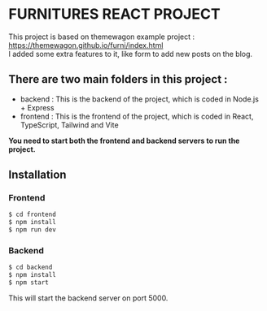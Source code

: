 # FURNITURES REACT PROJECT 

This project is based on themewagon example project : https://themewagon.github.io/furni/index.html <br>
I added some extra features to it, like form to add new posts on the blog.

## There are two main folders in this project : 
- backend : This is the backend of the project, which is coded in Node.js + Express
- frontend : This is the frontend of the project, which is coded in React, TypeScript, Tailwind and Vite

**You need to start both the frontend and backend servers to run the project.**

## Installation

### Frontend

```bash
$ cd frontend
$ npm install
$ npm run dev
```

### Backend

```bash
$ cd backend
$ npm install
$ npm start
```
This will start the backend server on port 5000.

